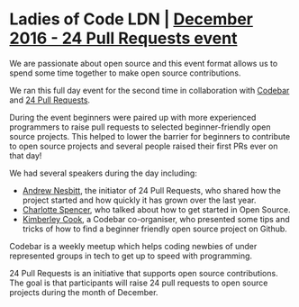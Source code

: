 # Ladies of Code LDN | [December 2016 - 24 Pull Requests event](https://www.meetup.com/Ladies-of-Code-UK/events/235269913/)

We are passionate about open source and this event format allows us to spend some time together to make open source contributions.

We ran this full day event for the second time in collaboration with [Codebar](http://codebar.io) and [24 Pull Requests](https://24pullrequests.com/).

During the event beginners were paired up with more experienced programmers to raise pull requests to selected beginner-friendly open source projects. This helped to lower the barrier for beginners to contribute to open source projects and several people raised their first PRs ever on that day!

We had several speakers during the day including:

- [Andrew Nesbitt](https://twitter.com/teabass), the initiator of 24 Pull Requests, who shared how the project started and how quickly it has grown over the last year.
- [Charlotte Spencer](https://twitter.com/Charlotteis), who talked about how to get started in Open Source.
- [Kimberley Cook](https://twitter.com/KimberleyCook91), a Codebar co-organiser, who presented some tips and tricks of how to find a beginner friendly open source project on Github.


Codebar is a weekly meetup which helps coding newbies of under represented groups in tech to get up to speed with programming.

24 Pull Requests is an initiative that supports open source contributions. The goal is that participants will raise 24 pull requests to open source projects during the month of December.

